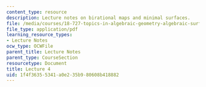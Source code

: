 ```yaml
---
content_type: resource
description: Lecture notes on birational maps and minimal surfaces.
file: /media/courses/18-727-topics-in-algebraic-geometry-algebraic-surfaces-spring-2008/1f4f36355341a0e235b980608b418882_lect4.pdf
file_type: application/pdf
learning_resource_types:
- Lecture Notes
ocw_type: OCWFile
parent_title: Lecture Notes
parent_type: CourseSection
resourcetype: Document
title: Lecture 4
uid: 1f4f3635-5341-a0e2-35b9-80608b418882
---
```

